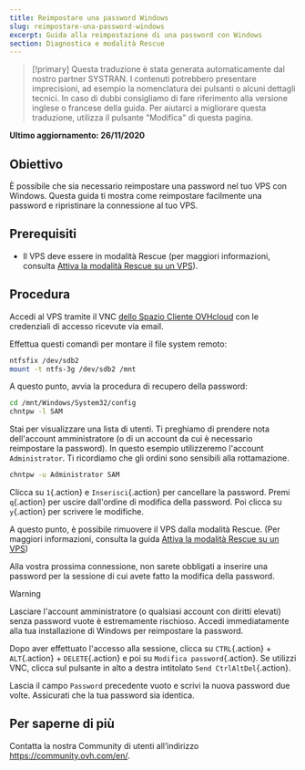 ```yaml
---
title: Reimpostare una password Windows
slug: reimpostare-una-password-windows
excerpt: Guida alla reimpostazione di una password con Windows
section: Diagnostica e modalità Rescue
---
```


> [!primary]
> Questa traduzione è stata generata automaticamente dal nostro partner SYSTRAN. I contenuti potrebbero presentare imprecisioni, ad esempio la nomenclatura dei pulsanti o alcuni dettagli tecnici. In caso di dubbi consigliamo di fare riferimento alla versione inglese o francese della guida. Per aiutarci a migliorare questa traduzione, utilizza il pulsante "Modifica" di questa pagina.
>

**Ultimo aggiornamento: 26/11/2020**

## Obiettivo

È possibile che sia necessario reimpostare una password nel tuo VPS con Windows. Questa guida ti mostra come reimpostare facilmente una password e ripristinare la connessione al tuo VPS.

## Prerequisiti

- Il VPS deve essere in modalità Rescue (per maggiori informazioni, consulta [Attiva la modalità Rescue su un VPS](../rescue)).

## Procedura

Accedi al VPS tramite il VNC [dello Spazio Cliente OVHcloud](https://www.ovh.com/auth/?action=gotomanager) con le credenziali di accesso ricevute via email.

Effettua questi comandi per montare il file system remoto:

```sh
ntfsfix /dev/sdb2
mount -t ntfs-3g /dev/sdb2 /mnt
```

A questo punto, avvia la procedura di recupero della password:

```sh
cd /mnt/Windows/System32/config
chntpw -l SAM
```

Stai per visualizzare una lista di utenti. Ti preghiamo di prendere nota dell'account amministratore (o di un account da cui è necessario reimpostare la password). In questo esempio utilizzeremo l'account `Administrator`. Ti ricordiamo che gli ordini sono sensibili alla rottamazione.

```sh
chntpw -u Administrator SAM
```

Clicca su `1`{.action} e `Inserisci`{.action} per cancellare la password. Premi `q`{.action} per uscire dall'ordine di modifica della password. Poi clicca su `y`{.action} per scrivere le modifiche.

A questo punto, è possibile rimuovere il VPS dalla modalità Rescue. (Per maggiori informazioni, consulta la guida [Attiva la modalità Rescue su un VPS](../rescue))

Alla vostra prossima connessione, non sarete obbligati a inserire una password per la sessione di cui avete fatto la modifica della password.

> [!warning]
>
> Lasciare l'account amministratore (o qualsiasi account con diritti elevati) senza password vuote è estremamente rischioso. Accedi immediatamente alla tua installazione di Windows per reimpostare la password.
> 

Dopo aver effettuato l'accesso alla sessione, clicca su `CTRL`{.action} + `ALT`{.action} + `DELETE`{.action} e poi su `Modifica password`{.action}. Se utilizzi VNC, clicca sul pulsante in alto a destra intitolato `Send CtrlAltDel`{.action}.

Lascia il campo `Password` precedente vuoto e scrivi la nuova password due volte. Assicurati che la tua password sia identica.

## Per saperne di più

Contatta la nostra Community di utenti all’indirizzo <https://community.ovh.com/en/>.

